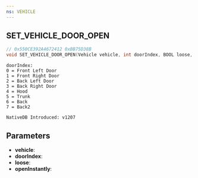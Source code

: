 ```yaml
---
ns: VEHICLE
---
```

## SET_VEHICLE_DOOR_OPEN

```c
// 0x550CE392A4672412 0xBB75D38B
void SET_VEHICLE_DOOR_OPEN(Vehicle vehicle, int doorIndex, BOOL loose, BOOL openInstantly);
```

```
doorIndex:
0 = Front Left Door
1 = Front Right Door
2 = Back Left Door
3 = Back Right Door
4 = Hood
5 = Trunk
6 = Back
7 = Back2

NativeDB Introduced: v1207
```

## Parameters
* **vehicle**:
* **doorIndex**:
* **loose**:
* **openInstantly**:
